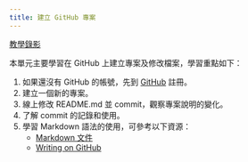 ```yaml
---
title: 建立 GitHub 專案
---
```


[教學錄影](https://youtu.be/sGyYT4lJBiM)

本單元主要學習在 GitHub 上建立專案及修改檔案，學習重點如下：
1. 如果還沒有 GitHub 的帳號，先到 [GitHub](https://github.com) 註冊。
2. 建立一個新的專案。
3. 線上修改 README.md 並 commit，觀察專案說明的變化。
4. 了解 commit 的記錄和使用。
5. 學習 Markdown 語法的使用，可參考以下資源：
    - [Markdown 文件](https://markdown.tw/)
    - [Writing on GitHub](https://docs.github.com/en/get-started/writing-on-github/getting-started-with-writing-and-formatting-on-github)



